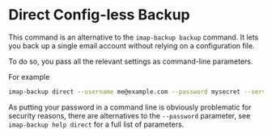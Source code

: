 # Direct Config-less Backup

This command is an alternative to the `imap-backup backup` command.
It lets you back up a single email account without relying on a configuration file.

To do so, you pass all the relevant settings as command-line parameters.

For example

```sh
imap-backup direct --username me@example.com --password mysecret --server imap.example.com
```

As putting your password in a command line is obviously problematic for security
reasons, there are alternatives to the `--password` parameter,
see `imap-backup help direct` for a full list of parameters.
